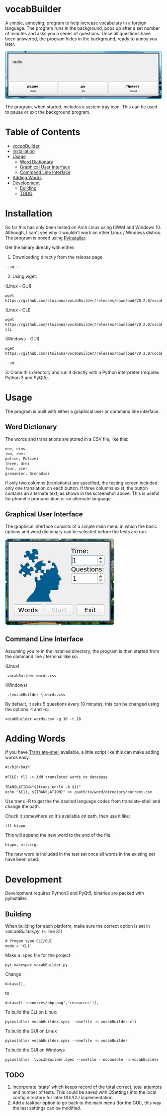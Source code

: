 # vocabBuilder

A simple, annoying, program to help increase vocabulary in a foreign language. The program runs in the background, pops up after a set number of minutes and asks you a series of questions. Once all questions have been answered, the program hides in the background, ready to annoy you later.

![Screen Shot](resources/test_screenshot.png "Screenshot")

The program, when started, includes a system tray icon. This can be used to pause or exit the background program.

Table of Contents
=================

   * [vocabBuilder](#vocabbuilder)
   * [Installation](#installation)
   * [Usage](#usage)
      * [Word Dictionary](#word-dictionary)
      * [Graphical User Interface](#graphical-user-interface)
      * [Command Line Interface](#command-line-interface)
   * [Adding Words](#adding-words)
   * [Development](#development)
      * [Building](#building)
      * [TODO](#todo)

# Installation

So far this has only been tested on Arch Linux using I3WM and Windows 10. Although, I can't see why it wouldn't work on other Linux / Windows distros. The program is boxed using [PyInstaller](https://www.pyinstaller.org/).

Get the binary directly with either:

1. Downloading directly from the *release* page.

-- or --

2. Using wget:

(Linux - GUI)
```
wget https://github.com/stuianna/vocabBuilder/releases/download/V0.2.0/vocabBuilder
```

(Linux - CLI)
```
wget https://github.com/stuianna/vocabBuilder/releases/download/V0.2.0/vocabBuilder-cli
```

(Windows - GUI)
```
wget https://github.com/stuianna/vocabBuilder/releases/download/V0.2.0/vocabBuilder.exe
```
-- or --

3: Clone this directory and run it directly with a Python interpreter (requires Python 3 and PyQt5).

# Usage

The program is built with either a graphical user or command line interface.

## Word Dictionary

The words and translations are stored in a CSV file, like this:

```
one, eins
two, zwei
police, Polizei
three, drei
four, vier
grenadier, Grenadier
```
If only two columns (tranlations) are specified, the testing screen included only one translation on each button. If three columns exist, the button contains an alternate text, as shown in the screenshot above. This is useful for phonetic pronunciation or an alternate language.

## Graphical User Interface

The graphical interface consists of a simple main menu in which the basic options and word dictionary can be selected before the tests are run.

![Screen Shot](resources/mainMenu_screenshot.png "Main_Screenshot")

## Command Line Interface

Assuming you're in the installed directory, the program is then started from the command line / terminal like so:

(Linux)
```
 vocabBuilder words.csv
```

(Windows)
```
 .\vocabBuilder \.words.csv
```

By default, it asks 5 questions every 10 minutes, this can be changed using the options -t and -q:
```
vocabBuilder words.csv -q 10 -t 20
```
# Adding Words

If you have [Translate-shell](https://github.com/soimort/translate-shell) available, a little script like this
can make adding words easy.

```
#!/bin/bash

#FILE: tll -> Add translated words to database

TRANSLATION="$(trans en:lv -b $1)"
echo "${1}, ${TRANSLATION}" >> /path/to/word/directory/current.csv
```
Use trans -R to get the the desired language codes from translate-shell and change the path.

Chuck it somewhere so it's available on path, then use it like:
```
tll hippo
```
This will append the new word to the end of the file.
```
hippo, nīlzirgs
```
The new word is included in the test set once all words in the existing set have been used.

# Development

Development requires Python3 and PyQt5, binaries are packed with pyInstaller.

## Building

When building for each platform, make sure the correct option is set in *volcabBuilder.py*. (~ line 31)
```
# Progam type CLI/GUI
mode = 'CLI'
```

Make a .spec file for the project:

```
pyi-makespec vocabBuilder.py
```

Change
```
datas=[],
```
to
```
datas=[('resources/bbp.png','resources')],
```



To build the CLI on Linux:

```
pyinstaller vocabBuilder.spec --onefile -n vocabBuilder-cli
```

To build the GUI on Linux

```
pyinstaller vocabBuilder.spec --onefile -n vocabBuilder
```

To build the GUI on Windows

```
pyinstaller .\vocabBuilder.spec --onefile --noconsole -n vocabBuilder
```

## TODO

1. Incorporate 'stats' which keeps record of the total correct, total attempts and number of tests. This could be saved with QSettings into the local config directory for later GUI/CLI implementation.
2. Add a taskbar option to go back to the main menu (for the GUI), this way the test settings can be modified.
